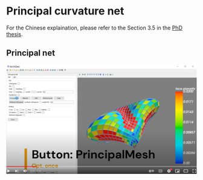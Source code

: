 # Principal curvature net



For the Chinese explaination, please refer to the Section 3.5 in the [PhD thesis](https://www.huiwang.me/assets/pdf/hui-phd-thesis.pdf).



## Principal net
[![PQ](../assets/pq.png)](https://www.youtube.com/embed/m-CFC0XZ488)
